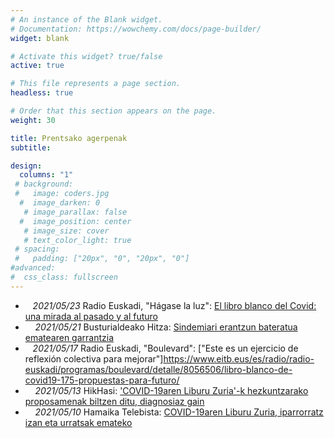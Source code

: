 ```yaml
---
# An instance of the Blank widget.
# Documentation: https://wowchemy.com/docs/page-builder/
widget: blank

# Activate this widget? true/false
active: true

# This file represents a page section.
headless: true

# Order that this section appears on the page.
weight: 30

title: Prentsako agerpenak
subtitle: 

design:
  columns: "1"
 # background:
 #   image: coders.jpg
  #  image_darken: 0
   # image_parallax: false
  #  image_position: center
   # image_size: cover
   # text_color_light: true
 # spacing:
 #   padding: ["20px", "0", "20px", "0"]
#advanced:
#  css_class: fullscreen
---
```


- <i class="fas fa-microphone-alt"></i>&nbsp;&nbsp;&nbsp;_2021/05/23_ Radio Euskadi, "Hágase la luz": [El libro blanco del Covid: una mirada al pasado y al futuro](https://www.eitb.eus/es/radio/radio-euskadi/programas/hagase-la-luz/detalle/8070839/el-libro-blanco-del-covid-mirada-al-pasado-y-al-futuro-------/)
- <i class="fas fa-newspaper"></i>&nbsp;&nbsp;&nbsp; _2021/05/21_ Busturialdeako Hitza: [Sindemiari erantzun bateratua ematearen garrantzia](https://busturialdea.hitza.eus/2021/05/21/sindemiari-erantzun-bateratua-ematearen-garrantzia/)
- <i class="fas fa-microphone-alt"></i>&nbsp;&nbsp;&nbsp;_2021/05/17_ Radio Euskadi, "Boulevard": ["Este es un ejercicio de reflexión colectiva para mejorar"]https://www.eitb.eus/es/radio/radio-euskadi/programas/boulevard/detalle/8056506/libro-blanco-de-covid19-175-propuestas-para-futuro/
- <i class="fas fa-newspaper"></i>&nbsp;&nbsp;&nbsp; _2021/05/13_ HikHasi: ['COVID-19aren Liburu Zuria'-k hezkuntzarako proposamenak biltzen ditu, diagnosiaz gain](http://hikhasi.eus/Albistegia/20210513/COVID-19aren_Liburu_Zuria-k_hezkuntzarako_proposamenak_biltzen_ditu_diagnosiaz_gain_)
- <i class="fas fa-tv"></i>&nbsp;&nbsp;&nbsp; _2021/05/10_  Hamaika Telebista: [COVID-19aren Liburu Zuria, iparrorratz izan eta urratsak emateko ](https://hamaika.eus/euskal-herria-berriak/gizartea/covid-19aren-liburu-zuria-iparrorratz-izan-eta-urratsak-emateko.html)